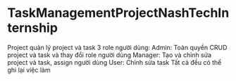 # TaskManagementProjectNashTechInternship
 Project quản lý project và task
 3 role người dùng:
 Admin: Toàn quyền CRUD project và task và thay đổi role người dùng
 Manager: Tạo và chỉnh sửa project và task, assign người dùng
 User: Chỉnh sửa task
 Tất cả đều có thể ghi lại việc làm
